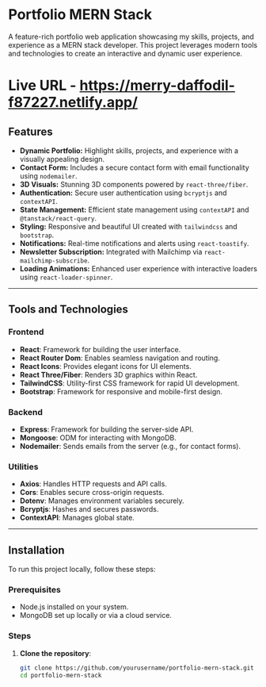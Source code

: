 # Portfolio MERN Stack

A feature-rich portfolio web application showcasing my skills, projects, and experience as a MERN stack developer. This project leverages modern tools and technologies to create an interactive and dynamic user experience.

# Live URL - https://merry-daffodil-f87227.netlify.app/

## Features
- **Dynamic Portfolio:** Highlight skills, projects, and experience with a visually appealing design.
- **Contact Form:** Includes a secure contact form with email functionality using `nodemailer`.
- **3D Visuals:** Stunning 3D components powered by `react-three/fiber`.
- **Authentication:** Secure user authentication using `bcryptjs` and `contextAPI`.
- **State Management:** Efficient state management using `contextAPI` and `@tanstack/react-query`.
- **Styling:** Responsive and beautiful UI created with `tailwindcss` and `bootstrap`.
- **Notifications:** Real-time notifications and alerts using `react-toastify`.
- **Newsletter Subscription:** Integrated with Mailchimp via `react-mailchimp-subscribe`.
- **Loading Animations:** Enhanced user experience with interactive loaders using `react-loader-spinner`.

---

## Tools and Technologies
### Frontend
- **React**: Framework for building the user interface.
- **React Router Dom**: Enables seamless navigation and routing.
- **React Icons**: Provides elegant icons for UI elements.
- **React Three/Fiber**: Renders 3D graphics within React.
- **TailwindCSS**: Utility-first CSS framework for rapid UI development.
- **Bootstrap**: Framework for responsive and mobile-first design.

### Backend
- **Express**: Framework for building the server-side API.
- **Mongoose**: ODM for interacting with MongoDB.
- **Nodemailer**: Sends emails from the server (e.g., for contact forms).

### Utilities
- **Axios**: Handles HTTP requests and API calls.
- **Cors**: Enables secure cross-origin requests.
- **Dotenv**: Manages environment variables securely.
- **Bcryptjs**: Hashes and secures passwords.
- **ContextAPI**: Manages global state.

---

## Installation
To run this project locally, follow these steps:

### Prerequisites
- Node.js installed on your system.
- MongoDB set up locally or via a cloud service.

### Steps
1. **Clone the repository**:
   ```bash
   git clone https://github.com/yourusername/portfolio-mern-stack.git
   cd portfolio-mern-stack
